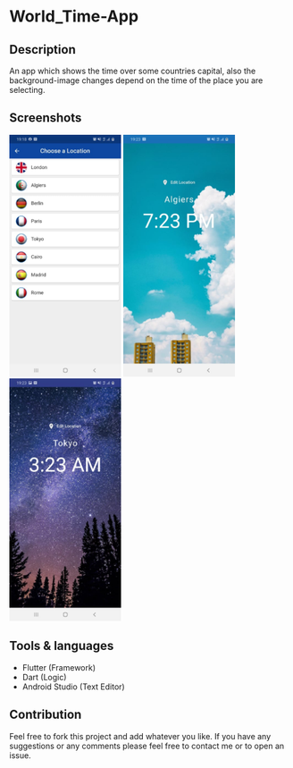 # World_Time-App

## Description

An app which shows the time over some countries capital, also the background-image changes depend on the time of the place you are selecting.

## Screenshots

<img src="screenshots/list.jpg" width="200" /> <img src="screenshots/day.jpg" width="200" /> <img src="screenshots/night.jpg" width="200" />


## Tools & languages

* Flutter (Framework)
* Dart (Logic)
* Android Studio (Text Editor)

## Contribution

Feel free to fork this project and add whatever you like. If you have any suggestions or any comments please feel free to contact me or to open an issue.
